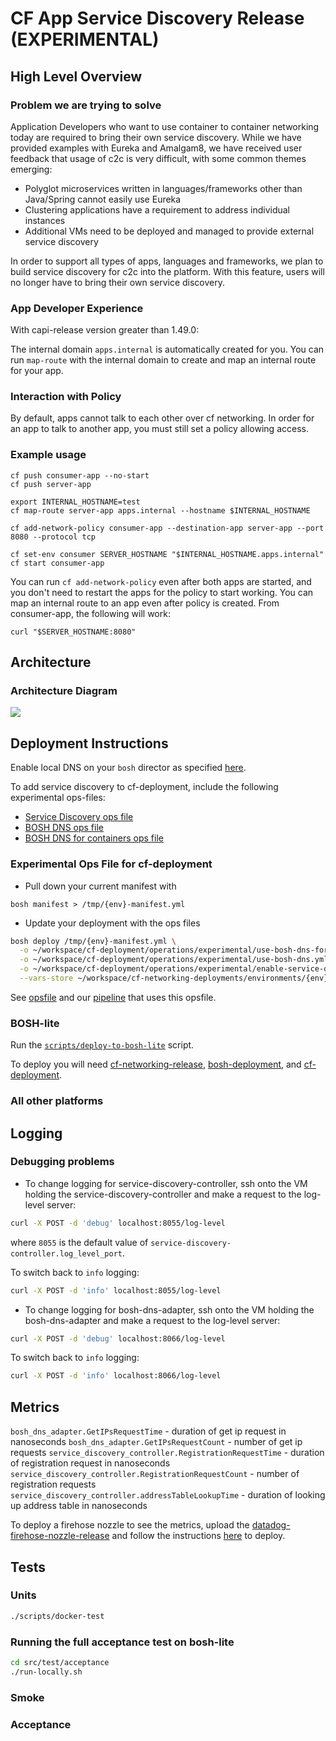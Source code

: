 # CF App Service Discovery Release (EXPERIMENTAL)


## High Level Overview

### Problem we are trying to solve
Application Developers who want to use container to container networking today are required to bring their own service discovery. While we have provided examples with Eureka and Amalgam8, we have received user feedback that usage of c2c is very difficult, with some common themes emerging:
* Polyglot microservices written in languages/frameworks other than Java/Spring cannot easily use Eureka
* Clustering applications have a requirement to address individual instances
* Additional VMs need to be deployed and managed to provide external service discovery

In order to support all types of apps, languages and frameworks, we plan to build service discovery for c2c into the platform. With this feature, users will no longer have to bring their own service discovery. 

### App Developer Experience

With capi-release version greater than 1.49.0:

The internal domain `apps.internal` is automatically created for you. You can run `map-route` with the internal domain to create and map an internal route for your app.

### Interaction with Policy

By default, apps cannot talk to each other over cf networking. In order for an app to talk to another app, you must still set a policy allowing access. 

### Example usage

```
cf push consumer-app --no-start
cf push server-app

export INTERNAL_HOSTNAME=test
cf map-route server-app apps.internal --hostname $INTERNAL_HOSTNAME

cf add-network-policy consumer-app --destination-app server-app --port 8080 --protocol tcp

cf set-env consumer SERVER_HOSTNAME "$INTERNAL_HOSTNAME.apps.internal"
cf start consumer-app
```

You can run `cf add-network-policy` even after both apps are started, and you don't need to restart the apps for the policy to start working.
You can map an internal route to an app even after policy is created.
From consumer-app, the following will work:
```
curl "$SERVER_HOSTNAME:8080"
```

## Architecture

### Architecture Diagram
![](architecture-diagram.png)

## Deployment Instructions

Enable local DNS on your `bosh` director as specified [here](https://bosh.io/docs/dns.html).

To add service discovery to cf-deployment, include the following experimental ops-files:
- [Service Discovery ops file](https://github.com/cloudfoundry/cf-deployment/blob/release-candidate/operations/experimental/enable-service-discovery.yml)
- [BOSH DNS ops file](https://github.com/cloudfoundry/cf-deployment/blob/release-candidate/operations/experimental/use-bosh-dns.yml)
- [BOSH DNS for containers ops file](https://github.com/cloudfoundry/cf-deployment/blob/release-candidate/operations/experimental/use-bosh-dns-for-containers.yml)

### Experimental Ops File for cf-deployment

* Pull down your current manifest with 
```
bosh manifest > /tmp/{env}-manifest.yml
```

* Update your deployment with the ops files 
``` bash
bosh deploy /tmp/{env}-manifest.yml \
  -o ~/workspace/cf-deployment/operations/experimental/use-bosh-dns-for-containers.yml \
  -o ~/workspace/cf-deployment/operations/experimental/use-bosh-dns.yml \
  -o ~/workspace/cf-deployment/operations/experimental/enable-service-discovery.yml \
  --vars-store ~/workspace/cf-networking-deployments/environments/{env}/vars-store.yml
```

See [opsfile](https://github.com/cloudfoundry/cf-deployment/blob/release-candidate/operations/experimental/enable-service-discovery.yml) and our [pipeline](ci/pipelines/cf-app-sd.yml) that uses this opsfile.


### BOSH-lite

Run the [`scripts/deploy-to-bosh-lite`](scripts/deploy-to-bosh-lite) script.

To deploy you will need [cf-networking-release](https://github.com/cloudfoundry/cf-networking-release), [bosh-deployment](https://github.com/cloudfoundry/bosh-deployment), and [cf-deployment](https://github.com/cloudfoundry/cf-deployment).

### All other platforms


## Logging

### Debugging problems

* To change logging for service-discovery-controller, ssh onto the VM holding the service-discovery-controller and make a request to the log-level server:
```bash
curl -X POST -d 'debug' localhost:8055/log-level
```
where `8055` is the default value of `service-discovery-controller.log_level_port`.

To switch back to `info` logging:
```bash
curl -X POST -d 'info' localhost:8055/log-level
```

* To change logging for bosh-dns-adapter, ssh onto the VM holding the bosh-dns-adapter and make a request to the log-level server:
```bash
curl -X POST -d 'debug' localhost:8066/log-level
```

To switch back to `info` logging:
```bash
curl -X POST -d 'info' localhost:8066/log-level
```


## Metrics

`bosh_dns_adapter.GetIPsRequestTime` - duration of get ip request in nanoseconds
`bosh_dns_adapter.GetIPsRequestCount` - number of get ip requests
`service_discovery_controller.RegistrationRequestTime` - duration of registration request in nanoseconds
`service_discovery_controller.RegistrationRequestCount` - number of registration requests
`service_discovery_controller.addressTableLookupTime` - duration of looking up address table in nanoseconds

To deploy a firehose nozzle to see the metrics, upload the
[datadog-firehose-nozzle-release](http://bosh.io/releases/github.com/DataDog/datadog-firehose-nozzle-release)
and follow the instructions
[here](https://github.com/DataDog/datadog-firehose-nozzle-release) to deploy.

## Tests

### Units
```bash
./scripts/docker-test
```

### Running the full acceptance test on bosh-lite
```bash
cd src/test/acceptance
./run-locally.sh
```

### Smoke

### Acceptance


